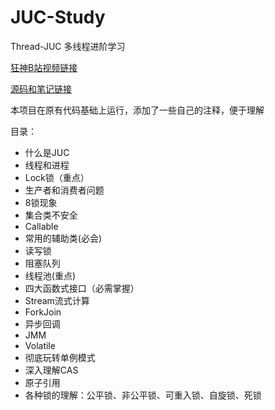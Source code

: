 # JUC-Study
Thread-JUC 多线程进阶学习

[狂神B站视频链接](https://www.bilibili.com/video/BV1B7411L7tE?p=39&spm_id_from=pageDriver)

[源码和笔记链接](https://gitee.com/kuangstudy/openclass)

本项目在原有代码基础上运行，添加了一些自己的注释，便于理解

目录：
* 什么是JUC
* 线程和进程
* Lock锁（重点）
* 生产者和消费者问题
* 8锁现象
* 集合类不安全
* Callable
* 常用的辅助类(必会)
* 读写锁
* 阻塞队列
* 线程池(重点)
* 四大函数式接口（必需掌握）
* Stream流式计算
* ForkJoin
* 异步回调
* JMM
* Volatile
* 彻底玩转单例模式
* 深入理解CAS
* 原子引用
* 各种锁的理解：公平锁、非公平锁、可重入锁、自旋锁、死锁
